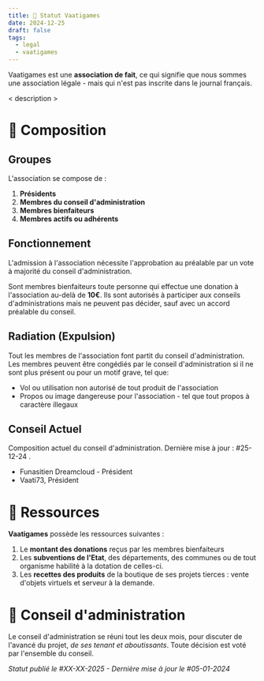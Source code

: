 ```yaml
---
title: 📜 Statut Vaatigames
date: 2024-12-25
draft: false
tags:
  - legal
  - vaatigames
---
```


Vaatigames est une **association de fait**, ce qui signifie que nous sommes une association légale - mais qui n'est pas inscrite dans le journal français.

< description >

# 👥 Composition
## Groupes
L'association se compose de :

1. **Présidents**
2. **Membres du conseil d'administration**
3. **Membres bienfaiteurs**
4. **Membres actifs ou adhérents**

## Fonctionnement
L'admission à l'association nécessite l'approbation au préalable par un vote à majorité du conseil d'administration.

Sont membres bienfaiteurs toute personne qui effectue une donation à l'association au-delà de **10€**. Ils sont autorisés à participer aux conseils d'administrations mais ne peuvent pas décider, sauf avec un accord préalable du conseil.

## Radiation (Expulsion)
Tout les membres de l'association font partit du conseil d'administration. Les membres peuvent être congédiés par le conseil d'administration si il ne sont plus présent ou pour un motif grave, tel que:

- Vol ou utilisation non autorisé de tout produit de l'association
- Propos ou image dangereuse pour l'association - tel que tout propos à caractère illegaux

## Conseil Actuel
Composition actuel du conseil d'administration. Dernière mise à jour : #25-12-24 .

- Funasitien Dreamcloud - Président
- Vaati73, Président


# 🛒 Ressources
**Vaatigames** possède les ressources suivantes :
1. Le **montant des donations** reçus par les membres bienfaiteurs
2. Les **subventions de l'Etat**, des départements, des communes ou de tout organisme habilité à la dotation de celles-ci.
3. Les **recettes des produits** de la boutique de ses projets tierces : vente d'objets virtuels et serveur à la demande.

# 📖 Conseil d'administration
Le conseil d'administration se réuni tout les deux mois, pour discuter de l'avancé du projet, *de ses tenant et aboutissants*.
Toute décision est voté par l'ensemble du conseil. 

*Statut publié le #XX-XX-2025 - Dernière mise à jour le #05-01-2024*
